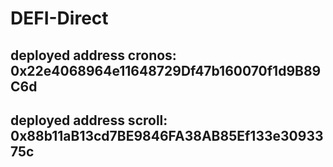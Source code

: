 # DEFI-Direct

## deployed address cronos: 0x22e4068964e11648729Df47b160070f1d9B89C6d

## deployed address scroll: 0x88b11aB13cd7BE9846FA38AB85Ef133e3093375c
